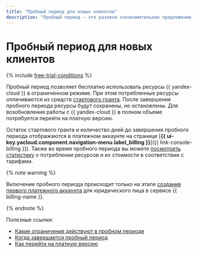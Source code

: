 ```yaml
---
title: "Пробный период для новых клиентов"
description: "Пробный период — это разовое ознакомительное предложение для юридических лиц. Вы можете воспользоваться пробным периодом, если вы никогда не приобретали услуги {{ yandex-cloud }} или ранее не активировали пробный период."
---
```


# Пробный период для новых клиентов


{% include [free-trial-conditions](../../_includes/free-trial-conditions.md) %}

Пробный период позволяет бесплатно использовать ресурсы {{ yandex-cloud }} в ограниченном режиме. При этом потребленные ресурсы оплачиваются из средств [стартового гранта](bonus-account.md#start). После завершения пробного периода ресурсы будут сохранены, но остановлены. Для возобновления работы с {{ yandex-cloud }} в полном объеме потребуется перейти на платную версию.

Остаток стартового гранта и количество дней до завершения пробного периода отображаются в платежном аккаунте на странице [**{{ ui-key.yacloud.component.navigation-menu.label_billing }}**]({{ link-console-billing }}). Также во время пробного периода вы можете [посмотреть статистику](../operations/check-charges.md) о потреблении ресурсов и их стоимости в соответствии с тарифами.

{% note warning %}

Включение пробного периода происходит только на этапе [создания первого платежного аккаунта](../quickstart/index.md) для юридического лица в сервисе {{ billing-name }}.

{% endnote %}

Полезные ссылки:
* [Какие ограничения действуют в пробном периоде](../../getting-started/free-trial/concepts/limits.md)
* [Когда завершается пробный период](../../getting-started/free-trial/concepts/trial-ending.md)
* [Как перейти на платную версию](../../getting-started/free-trial/concepts/upgrade-to-paid.md)